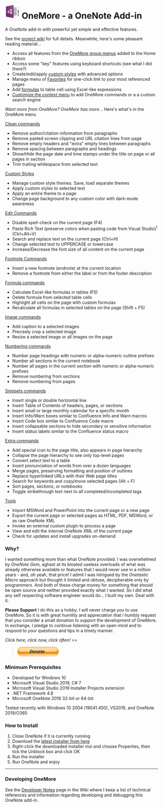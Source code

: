 ﻿# ![logo](Screenshots/Logo.jpg "logo") OneMore - a OneNote Add-in

A OneNote add-in with powerful yet simple and effective features.

See the [project wiki](../../wiki) for full details. Meanwhile, here's some pleasant reading material...

* Access all features from the [OneMore group menus](../../wiki) added to the Home ribbon
* Access some "key" features using keyboard shortcuts (see what I did there?)
* Create/edit/apply [custom styles](../../wiki/Custom-Styles) with advanced options
* Manage menu of [Favorites](../../wiki/Favorites) for one-click link to your most referenced pages
* Add [formulas](../../wiki/Formula-Commands) to table cell using Excel-like expressions
* [Customize the context menu](../../wiki/Settings) to add OneMore commands or a a custom search engine

*Want more from OneMore? OneMore has more...* Here's what's in the OneMore menu

[Clean commands](../../wiki/Clean-Commands)

* Remove author/citation information from paragraphs
* Remove pasted screen clipping and URL citation lines from page
* Remove empty headers and "extra" empty lines between paragraphs
* Remove spacing between paragraphs and headings
* Show/Hide the page date and time stamps under the title on page or all pages in section
* Trim trailing whitespace from selected text

[Custom Styles](../../wiki/Custom-styles)

* Manage custom style themes. Save, load separate themes
* Apply custom styles to selected text
* Apply an entire theme to a page
* Change page background to any custom color with dark-mode awareness

[Edit Commands](../../wiki/Edit-Commands)
* Disable spell-check on the current page (F4)
* Paste Rich Text (preserve colors when pasting code from Visual Studio)<sup>1</sup> (Ctrl+Alt+V)
* Search and replace text on the current page (Ctrl+H)
* Change selected text to UPPERCASE or lowercase
* Increase/Decrease the font size of all content on the current page

[Footnote Commands](../../wiki/Footnote-Commands)
* Insert a new footnote (endnote) at the current location
* Remove a footnote from either the label or from the footer description

[Formula commands](../../wiki/Formula-Commands)

* Calculate Excel-like formulas in tables (F5)
* Delete formula from selected table cells
* Highlight all cells on the page with custom formulas
* Recalculate all formulas in selected tables on the page (Shift + F5)

[Image commands](../../wiki/Image-Commands)

* Add caption to a selected images
* Precisely crop a selected image
* Resize a selected image or all images on the page

[Numbering commands](../../wiki/Numbering-Commands)

* Number page headings with numeric or alpha-numeric outline prefixes
* Number all sections in the current notebook
* Number all pages in the current section with numeric or alpha-numeric prefixes
* Remove numbering from sections
* Remove numbering from pages

[Snippets commands](../../wiki/Snippets-Commands)

* Insert single or double horizontal line
* Insert Table of Contents of headers, pages, or sections
* Insert small or large monthly calendar for a specific month
* Insert Info/Warn boxes similar to Confluence Info and Warn macros
* Insert Code box similar to Confluence Code macro
* Insert collapsable sections to hide secondary or sensitive information
* Insert status labels similar to the Confluence status macro

[Extra commands](../../wiki/Extra-Commands)

* Add special icon to the page title, also appears in page hierarchy
* Collapse the page hierarchy to see only top-level pages
* Convert select text to a table
* Insert pronunciation of words from over a dozen languages
* Merge pages, preserving formatting and position of outlines
* Replace hyperlinked URLs with their Web page titles
* Search for keywords and copy/move selected pages (Alt + F)
* Sort pages, sections, or notebooks
* Toggle strikethrough text next to all completed/incompleted tags

[Tools](../../wiki/Tools)

* Import MSWord and PowerPoint into the current page or a new page
* Export the current page or selected pages as HTML, PDF, MSWord, or as raw OneNote XML
* Invoke an external custom plugin to process a page
* View and edit the internal OneNote XML of the current page
* Check for updates and install upgrades on-demand

### Why?

I wanted something more than what OneNote provided. I was overwhelmed by _OneNote Gem_,
aghast at its bloated useless overloads of what was already otherwise available or features that
I would never use in a million years - and, oh yeah, that price! I admit I was intrigued by the
_Onetastic Macro_ approach but thought it limited and obtuse, decipherable only by programmers.
And both of these charge money for something that should be open source and neither provided exactly
what I wanted. So I did what any self respecting software engineer would do... I built my own.
Deal with it.

**Please Support**
I do this as a hobby. I will never charge you to use OneMore. So it is with great humility and
appreciation that I humbly request that you consider a small donation to support the development
of OneMore. In exchange, I pledge to continue listening with an open mind and to respond to your
questions and tips in a timely manner.

_Click here, click now, click often! >>_  
>  [![Donate](Screenshots/Donate.png)](https://paypal.me/stevenmcohn?locale.x=en_US)


### Minimum Prerequisites

* Developed for Windows 10
* Microsoft Visual Studio 2019, C# 7
* Microsoft Visual Studio 2019 Installer Projects extension
* .NET Framework 4.8
* Microsoft OneNote 2016 32-bit or 64-bit

Tested recently with Windows 10 2004 (19041.450), VS2019, and OneNote 2019/O365


### How to Install

1. Close OneNote if it is currently running
2. Download the [latest installer from here](https://github.com/stevencohn/OneMore/releases/latest)
3. Right-click the downloaded installer msi and choose Properties, then tick the Unblock box and click OK
4. Run the installer
5. Run OneNote and enjoy

---

### Developing OneMore

See the [Developer Notes](../../wiki/Developer-Notes) page in the Wiki where I keep a list of 
technical references and information regarding developing and debugging this OneNote add-in.
